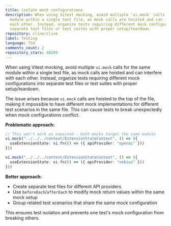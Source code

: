 ```yaml
---
title: isolate mock configurations
description: When using Vitest mocking, avoid multiple `vi.mock` calls for the same
  module within a single test file, as mock calls are hoisted and can interfere with
  each other. Instead, organize tests requiring different mock configurations into
  separate test files or test suites with proper setup/teardown.
repository: cline/cline
label: Testing
language: TSX
comments_count: 2
repository_stars: 48299
---
```


When using Vitest mocking, avoid multiple `vi.mock` calls for the same module within a single test file, as mock calls are hoisted and can interfere with each other. Instead, organize tests requiring different mock configurations into separate test files or test suites with proper setup/teardown.

The issue arises because `vi.mock` calls are hoisted to the top of the file, making it impossible to have different mock implementations for different test scenarios in the same file. This can cause tests to break unexpectedly when mock configurations conflict.

**Problematic approach:**
```typescript
// This won't work as expected - both mocks target the same module
vi.mock("../../../context/ExtensionStateContext", () => ({
  useExtensionState: vi.fn(() => ({ apiProvider: "openai" }))
}))

vi.mock("../../../context/ExtensionStateContext", () => ({
  useExtensionState: vi.fn(() => ({ apiProvider: "nebius" }))
}))
```

**Better approach:**
- Create separate test files for different API providers
- Use `beforeEach`/`afterEach` to modify mock return values within the same mock setup
- Group related test scenarios that share the same mock configuration

This ensures test isolation and prevents one test's mock configuration from breaking others.